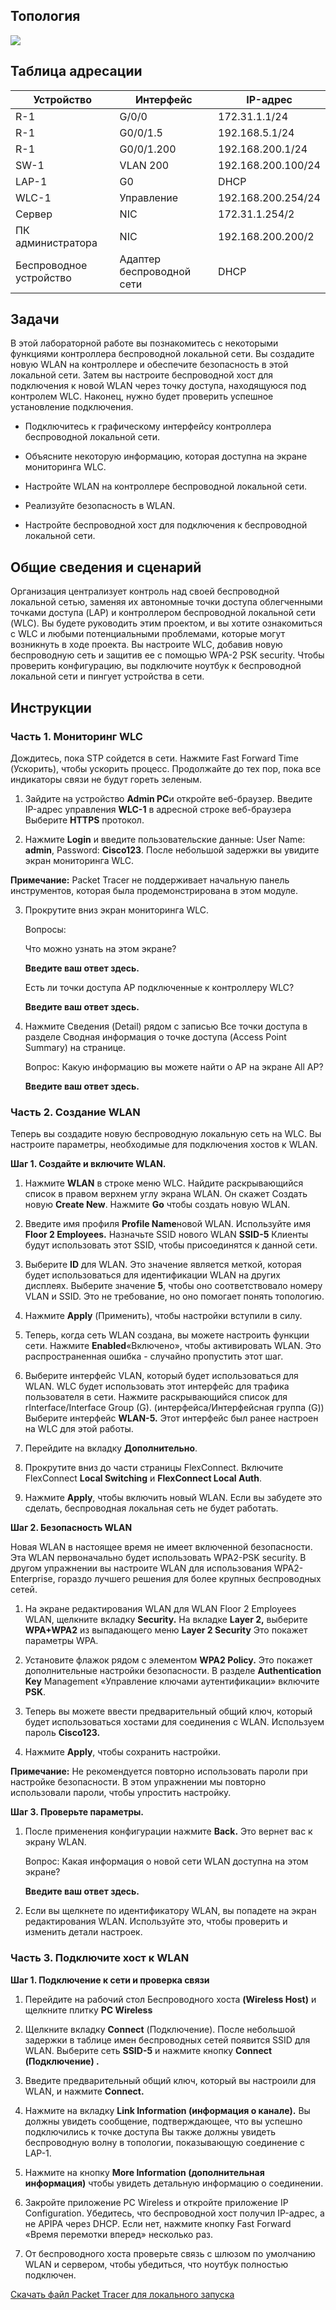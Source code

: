## Топология

![](./assets/topology.png)

## Таблица адресации

| Устройство              | Интерфейс                 | IP-адрес           |
|-------------------------|---------------------------|--------------------|
| R-1                     | G/0/0                     | 172.31.1.1/24      |
| R-1                     | G0/0/1.5                  | 192.168.5.1/24     |
| R-1                     | G0/0/1.200                | 192.168.200.1/24   |
| SW-1                    | VLAN 200                  | 192.168.200.100/24 |
| LAP-1                   | G0                        | DHCP               |
| WLC-1                   | Управление                | 192.168.200.254/24 |
| Сервер                  | NIC                       | 172.31.1.254/2     |
| ПК администратора       | NIC                       | 192.168.200.200/2  |
| Беспроводное устройство | Адаптер беспроводной сети | DHCP               |

## Задачи

В этой лабораторной работе вы познакомитесь с некоторыми функциями контроллера беспроводной локальной сети. Вы создадите новую WLAN на контроллере и обеспечите безопасность в этой локальной сети. Затем вы настроите беспроводной хост для подключения к новой WLAN через точку доступа, находящуюся под контролем WLC. Наконец, нужно будет проверить успешное установление подключения.

-   Подключитесь к графическому интерфейсу контроллера беспроводной локальной сети.

-   Объясните некоторую информацию, которая доступна на экране мониторинга WLC.

-   Настройте WLAN на контроллере беспроводной локальной сети.

-   Реализуйте безопасность в WLAN.

-   Настройте беспроводной хост для подключения к беспроводной локальной сети.

## Общие сведения и сценарий

Организация централизует контроль над своей беспроводной локальной сетью, заменяя их автономные точки доступа облегченными точками доступа (LAP) и контроллером беспроводной локальной сети (WLC). Вы будете руководить этим проектом, и вы хотите ознакомиться с WLC и любыми потенциальными проблемами, которые могут возникнуть в ходе проекта. Вы настроите WLC, добавив новую беспроводную сеть и защитив ее с помощью WPA-2 PSK security. Чтобы проверить конфигурацию, вы подключите ноутбук к беспроводной локальной сети и пингует устройства в сети.

## Инструкции

### Часть 1. Мониторинг WLC

Дождитесь, пока STP сойдется в сети. Нажмите Fast Forward Time (Ускорить), чтобы ускорить процесс. Продолжайте до тех пор, пока все индикаторы связи не будут гореть зеленым.

1.  Зайдите на устройство **Admin PC**и откройте веб-браузер. Введите IP-адрес управления **WLC-1** в адресной строке веб-браузера Выберите **HTTPS** протокол.

2.  Нажмите **Login** и введите пользовательские данные: User Name: **admin**, Password: **Cisco123**. После небольшой задержки вы увидите экран мониторинга WLC.

**Примечание:** Packet Tracer не поддерживает начальную панель инструментов, которая была продемонстрирована в этом модуле.

3.  Прокрутите вниз экран мониторинга WLC.

    Вопросы:

    Что можно узнать на этом экране?

    **Введите ваш ответ здесь.**

    Есть ли точки доступа АР подключенные к контроллеру WLC?

    **Введите ваш ответ здесь.**

4.  Нажмите Сведения (Detail) рядом с записью Все точки доступа в разделе Сводная информация о точке доступа (Access Point Summary) на странице.

    Вопрос: Какую информацию вы можете найти о AP на экране All AP?

    **Введите ваш ответ здесь.**

### Часть 2. Создание WLAN

Теперь вы создадите новую беспроводную локальную сеть на WLC. Вы настроите параметры, необходимые для подключения хостов к WLAN.

**Шаг 1. Создайте и включите WLAN.**

1.  Нажмите **WLAN** в строке меню WLC. Найдите раскрывающийся список в правом верхнем углу экрана WLAN. Он скажет Создать новую **Create New**. Нажмите **Go** чтобы создать новую WLAN.

2.  Введите имя профиля **Profile Name**новой WLAN. Используйте имя **Floor 2 Employees.** Назначьте SSID нового WLAN **SSID-5** Клиенты будут использовать этот SSID, чтобы присоединятся к данной сети.

3.  Выберите **ID** для WLAN. Это значение является меткой, которая будет использоваться для идентификации WLAN на других дисплеях. Выберите значение **5**, чтобы оно соответствовало номеру VLAN и SSID. Это не требование, но оно помогает понять топологию.

4.  Нажмите **Apply** (Применить), чтобы настройки вступили в силу.

5.  Теперь, когда сеть WLAN создана, вы можете настроить функции сети. Нажмите **Enabled**«Включено», чтобы активировать WLAN. Это распространенная ошибка - случайно пропустить этот шаг.

6.  Выберите интерфейс VLAN, который будет использоваться для WLAN. WLC будет использовать этот интерфейс для трафика пользователя в сети. Нажмите раскрывающийся список для rInterface/Interface Group (G). (интерфейса/Интерфейсная группа (G)) Выберите интерфейс **WLAN-5.** Этот интерфейс был ранее настроен на WLC для этой работы.

7.  Перейдите на вкладку **Дополнительно**.

8.  Прокрутите вниз до части страницы FlexConnect. Включите FlexConnect **Local Switching** и **FlexConnect Local Auth**.

9.  Нажмите **Apply**, чтобы включить новый WLAN. Если вы забудете это сделать, беспроводная локальная сеть не будет работать.

**Шаг 2. Безопасность WLAN**

Новая WLAN в настоящее время не имеет включенной безопасности. Эта WLAN первоначально будет использовать WPA2-PSK security. В другом упражнении вы настроите WLAN для использования WPA2-Enterprise, гораздо лучшего решения для более крупных беспроводных сетей.

1.  На экране редактирования WLAN для WLAN Floor 2 Employees WLAN, щелкните вкладку **Security.** На вкладке **Layer 2,** выберите **WPA+WPA2** из выпадающего меню **Layer 2 Security** Это покажет параметры WPA.

2.  Установите флажок рядом с элементом **WPA2 Policy.** Это покажет дополнительные настройки безопасности. В разделе **Authentication Key** Management «Управление ключами аутентификации» включите **PSK**.

3.  Теперь вы можете ввести предварительный общий ключ, который будет использоваться хостами для соединения с WLAN. Используем пароль **Cisco123.**

4.  Нажмите **Apply**, чтобы сохранить настройки.

**Примечание:** Не рекомендуется повторно использовать пароли при настройке безопасности. В этом упражнении мы повторно использовали пароли, чтобы упростить настройку.

**Шаг 3. Проверьте параметры.**

1.  После применения конфигурации нажмите **Back.** Это вернет вас к экрану WLAN.

    Вопрос: Какая информация о новой сети WLAN доступна на этом экране?

    **Введите ваш ответ здесь.**

2.  Если вы щелкнете по идентификатору WLAN, вы попадете на экран редактирования WLAN. Используйте это, чтобы проверить и изменить детали настроек.

### Часть 3. Подключите хост к WLAN

**Шаг 1. Подключение к сети и проверка связи**

1.  Перейдите на рабочий стол Беспроводного хоста **(Wireless Host)** и щелкните плитку **PC Wireless**

2.  Щелкните вкладку **Connect** (Подключение). После небольшой задержки в таблице имен беспроводных сетей появится SSID для WLAN. Выберите сеть **SSID-5** и нажмите кнопку **Connect (Подключение) .**

3.  Введите предварительный общий ключ, который вы настроили для WLAN, и нажмите **Connect.**

4.  Нажмите на вкладку **Link Information (информация о канале).** Вы должны увидеть сообщение, подтверждающее, что вы успешно подключились к точке доступа Вы также должны увидеть беспроводную волну в топологии, показывающую соединение с LAP-1.

5.  Нажмите на кнопку **More Information (дополнительная информация)** чтобы увидеть детальную информацию о соединении.

6.  Закройте приложение PC Wireless и откройте приложение IP Configuration. Убедитесь, что беспроводной хост получил IP-адрес, а не APIPA через DHCP. Если нет, нажмите кнопку Fast Forward «Время перемотки вперед» несколько раз.

7.  От беспроводного хоста проверьте связь с шлюзом по умолчанию WLAN и сервером, чтобы убедиться, что ноутбук полностью подключен.

[Скачать файл Packet Tracer для локального запуска](./assets/13.2.7-lab.pka)
